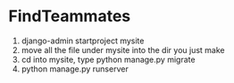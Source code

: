 # FindTeammates
1. django-admin startproject mysite
2. move all the file under mysite into the dir you just make
3. cd into mysite, type python manage.py migrate
4. python manage.py runserver
